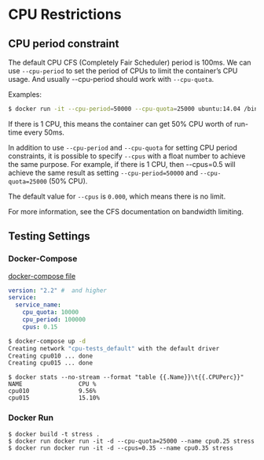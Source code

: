 # CPU Restrictions

## CPU period constraint
The default CPU CFS (Completely Fair Scheduler) period is 100ms. We can use `--cpu-period` to set the period of CPUs to limit the container’s CPU usage. And usually --cpu-period should work with `--cpu-quota`.

Examples:
```bash
$ docker run -it --cpu-period=50000 --cpu-quota=25000 ubuntu:14.04 /bin/bash
```
If there is 1 CPU, this means the container can get 50% CPU worth of run-time every 50ms.

In addition to use `--cpu-period` and `--cpu-quota` for setting CPU period constraints, it is possible to specify `--cpus` with a float number to achieve the same purpose. For example, if there is 1 CPU, then --cpus=0.5 will achieve the same result as setting `--cpu-period=50000` and `--cpu-quota=25000` (50% CPU).

The default value for `--cpus` is `0.000`, which means there is no limit.

For more information, see the CFS documentation on bandwidth limiting.

## Testing Settings

### Docker-Compose

[docker-compose file](docker-compose.yml)

```yaml
version: "2.2" #  and higher
service:
  service_name:
    cpu_quota: 10000
    cpu_period: 100000
    cpus: 0.15
```

```bash
$ docker-compose up -d
Creating network "cpu-tests_default" with the default driver
Creating cpu010 ... done
Creating cpu015 ... done
```

```
$ docker stats --no-stream --format "table {{.Name}}\t{{.CPUPerc}}"
NAME                CPU %
cpu010              9.56%
cpu015              15.10%
```

### Docker Run

```
$ docker build -t stress .
$ docker run docker run -it -d --cpu-quota=25000 --name cpu0.25 stress
$ docker run docker run -it -d --cpus=0.35 --name cpu0.35 stress
```